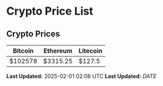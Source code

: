 # Crypto Price List

## Crypto Prices
| Bitcoin | Ethereum | Litecoin |
| ------- | -------- | -------- |
| $102578 | $3315.25 | $127.5 |
**Last Updated:** 2025-02-01 02:08 UTC
**Last Updated:** $DATE$
